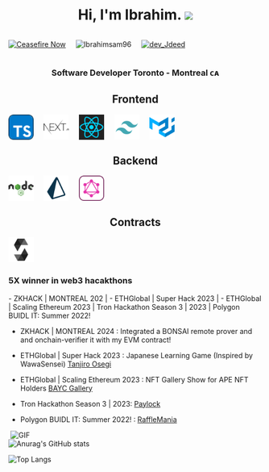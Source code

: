 <h1 align="center"> Hi, I'm Ibrahim. <img src="https://github.com/IbrahimSam96/IbrahimSam96/blob/master/Hi.gif" width="25"></h2>



<div style="display: flex; align-items: center; gap: 20px; flex-wrap: wrap;">

[![Ceasefire Now](https://badge.techforpalestine.org/default)](https://techforpalestine.org/learn-more)

<p align="left"> <img src="https://komarev.com/ghpvc/?username=Ibrahimsam96&label=Profile%20views&color=0e75b6&style=flat" alt="Ibrahimsam96" /> </p>
<p align="left"> <a href="https://twitter.com/dev_Jdeed" target="blank"><img src="https://img.shields.io/twitter/follow/dev_Jdeed?logo=twitter&style=for-the-badge" alt="dev_Jdeed" /></a> </p>
</div>

<h3 align="center"> Software Developer Toronto - Montreal ᴄᴀ  </h3>

<h2 style="text-align: center;"> Frontend </h2>

<div style="display: flex; align-items: center; gap: 20px; flex-wrap: wrap;">
  <img src="/TypeScript.svg" alt="TypeScript Logo" width="50" title="TypeScript Logo">
  <img src="/Nextjs.svg" alt="Next.js Logo" width="50" title="Next.js Logo">
  <img src="/ReactJs.svg" alt="React.svg" width="50" title="React.svg">
  <img src="/Tailwind.svg" alt="Tailwind CSS Logo" width="50" title="Tailwind CSS Logo">
  <img src="/MaterialUI.svg" alt="Material-UI Logo" width="50" title="Material-UI Logo">
</div>
<h2 style="text-align: center;"> Backend </h2>
<div style="display: flex; align-items: center; gap: 20px; flex-wrap: wrap;">
  <img src="/Nodejs.svg" alt="Nodejs" width="50" title="Nodejs Logo">
  <img src="/Prisma.svg" alt="Prisma Logo" width="50" title="Prisma Logo">
  <img src="/GraphQL.svg" alt="GraphQL Logo" width="50" title="GraphQL Logo">
</div>

<h2 style="text-align: center;"> Contracts </h2>
<img src="/Solidity.svg" alt="Solidity Logo" width="50" title="Solidity Logo">



<h3>5X winner in web3 hacakthons</h3>  
- ZKHACK | MONTREAL 202 | - ETHGlobal | Super Hack 2023 | - ETHGlobal | Scaling Ethereum 2023 | Tron Hackathon Season 3 | 2023 | Polygon BUIDL IT: Summer 2022!

- ZKHACK | MONTREAL 2024 : Integrated a BONSAI remote prover and and onchain-verifier it with my EVM contract!   

- ETHGlobal | Super Hack 2023 : Japanese Learning Game (Inspired by WawaSensei) [Tanjiro Osegi](https://github.com/IbrahimSam96/tanjiro)
  
- ETHGlobal | Scaling Ethereum 2023 : NFT Gallery Show for APE NFT Holders [BAYC Gallery](https://github.com/IbrahimSam96/ApesGallery)

- Tron Hackathon Season 3 | 2023: [Paylock](https://github.com/IbrahimSam96/paylock)

- Polygon BUIDL IT: Summer 2022! : [RaffleMania](https://github.com/IbrahimSam96/rafflemania)  


<img align="right" alt="GIF" src="https://github.com/IbrahimSam96/IbrahimSam96/blob/master/gif3.gif?raw=true" width="500"/>

![Anurag's GitHub stats](https://github-readme-stats.vercel.app/api?username=Ibrahimsam96&show_icons=true&theme=radical)


![Top Langs](https://github-readme-stats.vercel.app/api/top-langs/?username=Ibrahimsam96&show_icons=true&theme=radical)



